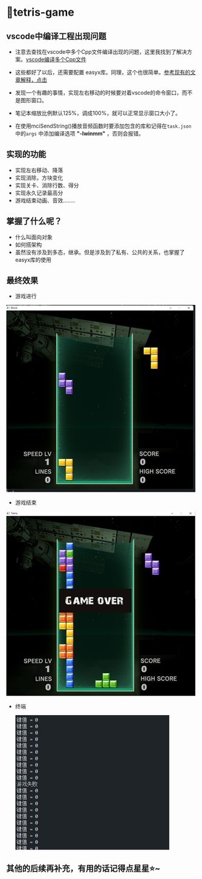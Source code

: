 # 🌟tetris-game
vscode中编译工程出现问题
---------------------------------------------

* 注意去查找在vscode中多个Cpp文件编译出现的问题，这里我找到了解决方案。[vscode编译多个Cpp文件](https://blog.csdn.net/m0_50609661/article/details/126330155)

* 这些都好了以后，还需要配置 easyx库。同理，这个也很简单。[参考现有的文章解释，点击](https://blog.csdn.net/m0_73676501/article/details/130421076)

* 发现一个有趣的事情，实现左右移动的时候要对着vscode的命令窗口，而不是图形窗口。
* 笔记本缩放比例默认125%，调成100%，就可以正常显示窗口大小了。
* 在使用mciSendString()播放音频函数时要添加包含的库和记得在`task.json` 中的`args` 中添加编译选项  **"-lwinmm"** ，否则会报错。

实现的功能
-------

* 实现左右移动、降落
* 实现消除，方块变化
* 实现关卡、消除行数、得分
* 实现永久记录最高分
* 游戏结束动画、音效........

掌握了什么呢？
-------------------

* 什么叫面向对象
* 如何搭架构
* 虽然没有涉及到多态，继承。但是涉及到了私有、公共的关系，也掌握了easyx库的使用

最终效果
------------

* 游戏进行

![final](./img/final.png)

* 游戏结束

![final](./img/gameover.png)

* 终端

  ![final](./img/output.png)

其他的后续再补充，有用的话记得点星星⭐~
--------------------------------------
